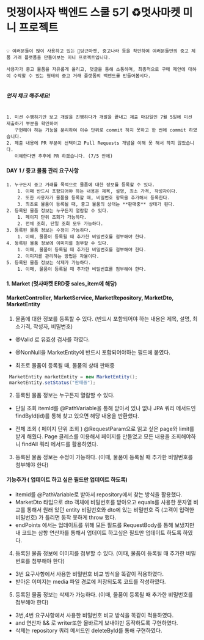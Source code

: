 # 멋쟁이사자 백엔드 스쿨 5기 ♻️멋사마켓 미니 프로젝트 

```

💡 여러분들이 많이 사용하고 있는 🥕당근마켓, 중고나라 등을 착안하여 여러분들만의 중고 제품 거래 플랫폼을 만들어보는 미니 프로젝트입니다.

사용자가 중고 물품을 자유롭게 올리고, 댓글을 통해 소통하며, 최종적으로 구매 제안에 대하여 수락할 수 있는 형태의 중고 거래 플랫폼의 백엔드를 만들어봅시다.


```

##### 먼저 체크 해주세요!

```

1. 미션 수행하기만 보고 개발을 진행하다가 개발을 끝내고 제출 마감일인 7월 5일에 미션 제출하기 부분을 확인하여 
   구현해야 하는 기능을 분리하여 이슈 단위로 commit 하지 못하고 한 번에 commit 하였습니다.
2. 제출 내용에 PR 부분이 선택이고 Pull Requests 개념을 이해 못 해서 하지 않았습니다.
   이해한다면 추후에 PR 하겠습니다. (7/5 안에)

```
#### DAY 1 / 중고 물품 관리 요구사항

```
1. 누구든지 중고 거래를 목적으로 물품에 대한 정보를 등록할 수 있다. 
    1. 이때 반드시 포함되어야 하는 내용은 제목, 설명, 최소 가격, 작성자이다.
    2. 또한 사용자가 물품을 등록할 때, 비밀번호 항목을 추가해서 등록한다.
    3. 최초로 물품이 등록될 때, 중고 물품의 상태는 **판매중** 상태가 된다.
2. 등록된 물품 정보는 누구든지 열람할 수 있다. 
    1. 페이지 단위 조회가 가능하다.
    2. 전체 조회, 단일 조회 모두 가능하다.
3. 등록된 물품 정보는 수정이 가능하다. 
    1. 이때, 물품이 등록될 때 추가한 비밀번호를 첨부해야 한다.
4. 등록된 물품 정보에 이미지를 첨부할 수 있다.
    1. 이때, 물품이 등록될 때 추가한 비밀번호를 첨부해야 한다.
    2. 이미지를 관리하는 방법은 자율이다.
5. 등록된 물품 정보는 삭제가 가능하다. 
    1. 이때, 물품이 등록될 때 추가한 비밀번호를 첨부해야 한다.

```

#### 1. Market (멋사마켓 ERD중 sales_item에 해당) 
#### MarketController, MarketService, MarketRepository, MarketDto, MarketEntity

1. 물품에 대한 정보를 등록할 수 있다. (반드시 포함되어야 하는 내용은 제목, 설명, 최소가격, 작성자, 비밀번호)
 
 * @Valid 로 유효성 검사를 하였다. 

 * @NonNull을 MarketEntity에 반드시 포함되어야하는 필드에 붙였다.

 * 최초로 물품이 등록될 때, 물품의 상태 판매중 
 ```java
  MarketEntity marketEntity = new MarketEntity();
  marketEntity.setStatus("판매중");
 ```
2. 등록된 물품 정보는 누구든지 열람할 수 있다.

* 단일 조회
 itemId를 @PathVariable을 통해 받아서 있나 없나 JPA 쿼리 메서드인 findById(id)를 통해 찾고 있으면 해당 내용을 반환했다.

* 전체 조회 ( 페이지 단위 조회 )
  @RequestParam으로 읽고 싶은 page와 limit를 받게 해줬다.
  Page 클레스를 이용해서 페이지를 만들었고 모든 내용을 조회해야하니 findAll 쿼리 메서드를 활용하였다.

3. 등록된 물품 정보는 수정이 가능하다. (이때, 물품이 등록될 때 추가한 비밀번호를 첨부해야 한다)
#### 기능추가 ( 업데이트 하고 싶은 필드만 업데이트 하도록) 

* itemid를 @PathVariable로 받아서 repository에서 찾는 방식을 활용했다. 
* MarketDto 타입으로 dto 객체에 비밀번호를 받아오고 equals를 사용한 문자열 비교를 통해서 원래 있던 
entity 비밀번호와 dto에 있는 비밀번호 즉 (고객이 입력한 비밀번호) 가 틀리면 동작 못하게 throw 했다.
* endPoints 에서는 업데이트를 위해 모든 필드를 RequestBody를 통해 보냈지만 내 코드는 삼항 연산자를 통해서 업데이트 하고싶은 필드만 업데이트 하도록 하였다. 

 4. 등록된 물품 정보에 이미지를 첨부할 수 있다. (이때, 물품이 등록될 때 추가한 비밀번호를 첨부해야 한다)

 * 3번 요구사항에서 사용한 비밀번호 비교 방식을 똑같이 적용하였다.
 * 받아온 이미지는 media 파일 경로에 저장되도록 코드를 작성하였다.

5. 등록된 물품 정보는 삭제가 가능하다.  (이때, 물품이 등록될 때 추가한 비밀번호를 첨부해야 한다)

* 3번,4번 요구사항에서 사용한 비밀번호 비교 방식을 똑같이 적용하였다.
* and 연산자 && 로 writer또한 올바르게 보내야만 동작하도록 구현하였다.
* 삭제는 repository 쿼리 메서드인 deleteById를 통해 구현하였다.
  

   





